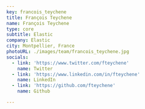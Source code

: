 ```yaml
---
key: francois_teychene
title: François Teychene
name: François Teychene
type: core
subtitle: Elastic
company: Elastic
city: Montpellier, France
photoURL: ./images/team/francois_teychene.jpg
socials:
  - link: 'https://www.twitter.com/fteychene'
    name: Twitter
  - link: 'https://www.linkedin.com/in/fteychene'
    name: LinkedIn
  - link: 'https://github.com/fteychene'
    name: Github

---
```


